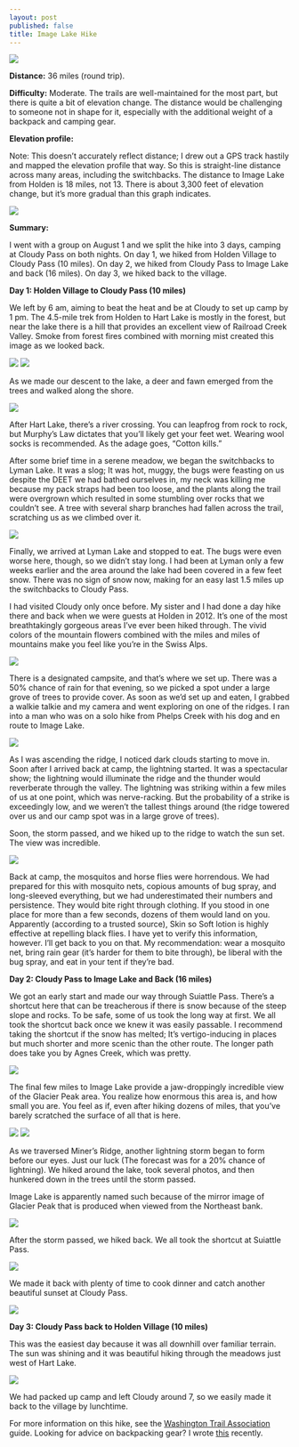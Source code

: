 ```yaml
---
layout: post
published: false
title: Image Lake Hike
---
```

![]({{site.cdn_path}}/2014/08/19/3.jpg)

**Distance:** 36 miles (round trip).

**Difficulty:** Moderate. The trails are well-maintained for the most part, but there is quite a bit of elevation change. The distance would be challenging to someone not in shape for it, especially with the additional weight of a backpack and camping gear.

**Elevation profile:**

Note: This doesn’t accurately reflect distance; I drew out a GPS track hastily and mapped the elevation profile that way. So this is straight-line distance across many areas, including the switchbacks. The distance to Image Lake from Holden is 18 miles, not 13. There is about 3,300 feet of elevation change, but it’s more gradual than this graph indicates.

![]({{site.cdn_path}}/2014/08/19/4.png)

**Summary:**

I went with a group on August 1 and we split the hike into 3 days, camping at Cloudy Pass on both nights. On day 1, we hiked from Holden Village to Cloudy Pass (10 miles). On day 2, we hiked from Cloudy Pass to Image Lake and back (16 miles). On day 3, we hiked back to the village.

**Day 1: Holden Village to Cloudy Pass (10 miles)**

We left by 6 am, aiming to beat the heat and be at Cloudy to set up camp by 1 pm. The 4.5-mile trek from Holden to Hart Lake is mostly in the forest, but near the lake there is a hill that provides an excellent view of Railroad Creek Valley. Smoke from forest fires combined with morning mist created this image as we looked back.

![]({{site.cdn_path}}/2014/08/19/5.jpg)
![]({{site.cdn_path}}/2014/08/19/6.jpg)

As we made our descent to the lake, a deer and fawn emerged from the trees and walked along the shore.

![]({{site.cdn_path}}/2014/08/19/7.jpg)

After Hart Lake, there’s a river crossing. You can leapfrog from rock to rock, but Murphy’s Law dictates that you’ll likely get your feet wet. Wearing wool socks is recommended. As the adage goes, “Cotton kills.”

After some brief time in a serene meadow, we began the switchbacks to Lyman Lake. It was a slog; It was hot, muggy, the bugs were feasting on us despite the DEET we had bathed ourselves in, my neck was killing me because my pack straps had been too loose, and the plants along the trail were overgrown which resulted in some stumbling over rocks that we couldn’t see. A tree with several sharp branches had fallen across the trail, scratching us as we climbed over it.

![]({{site.cdn_path}}/2014/08/19/8.jpg)

Finally, we arrived at Lyman Lake and stopped to eat.  The bugs were even worse here, though, so we didn’t stay long. I had been at Lyman only a few weeks earlier and the area around the lake had been covered in a few feet snow. There was no sign of snow now, making for an easy last 1.5 miles up the switchbacks to Cloudy Pass.

I had visited Cloudy only once before. My sister and I had done a day hike there and back when we were guests at Holden in 2012. It’s one of the most breathtakingly gorgeous areas I’ve ever been hiked through. The vivid colors of the mountain flowers combined with the miles and miles of mountains make you feel like you’re in the Swiss Alps.

![]({{site.cdn_path}}/2014/08/19/9.jpg)

There is a designated campsite, and that’s where we set up. There was a 50% chance of rain for that evening, so we picked a spot under a large grove of trees to provide cover. As soon as we’d set up and eaten, I grabbed a walkie talkie and my camera and went exploring on one of the ridges. I ran into a man who was on a solo hike from Phelps Creek with his dog and en route to Image Lake.

![]({{site.cdn_path}}/2014/08/19/10.jpg)

As I was ascending the ridge, I noticed dark clouds starting to move in. Soon after I arrived back at camp, the lightning started. It was a spectacular show; the lightning would illuminate the ridge and the thunder would reverberate through the valley. The lightning was striking within a few miles of us at one point, which was nerve-racking. But the probability of a strike is exceedingly low, and we weren’t the tallest things around (the ridge towered over us and our camp spot was in a large grove of trees).

Soon, the storm passed, and we hiked up to the ridge to watch the sun set. The view was incredible.

![]({{site.cdn_path}}/2014/08/19/11.jpg)

Back at camp, the mosquitos and horse flies were horrendous. We had prepared for this with mosquito nets, copious amounts of bug spray, and long-sleeved everything, but we had underestimated their numbers and persistence. They would bite right through clothing. If you stood in one place for more than a few seconds, dozens of them would land on you. Apparently (according to a trusted source), Skin so Soft lotion is highly effective at repelling black flies. I have yet to verify this information, however. I’ll get back to you on that. My recommendation: wear a mosquito net, bring rain gear (it’s harder for them to bite through), be liberal with the bug spray, and eat in your tent if they’re bad.

**Day 2: Cloudy Pass to Image Lake and Back (16 miles)**

We got an early start and made our way through Suiattle Pass. There’s a shortcut here that can be treacherous if there is snow because of the steep slope and rocks. To be safe, some of us took the long way at first. We all took the shortcut back once we knew it was easily passable. I recommend taking the shortcut if the snow has melted; It’s vertigo-inducing in places but much shorter and more scenic than the other route. The longer path does take you by Agnes Creek, which was pretty.

![]({{site.cdn_path}}/2014/08/19/12.jpg)

The final few miles to Image Lake provide a jaw-droppingly incredible view of the Glacier Peak area. You realize how enormous this area is, and how small you are. You feel as if, even after hiking dozens of miles, that you’ve barely scratched the surface of all that is here.

![]({{site.cdn_path}}/2014/08/19/13.jpg)
![]({{site.cdn_path}}/2014/08/19/14.jpg)

As we traversed Miner’s Ridge, another lightning storm began to form before our eyes. Just our luck (The forecast was for a 20% chance of lightning). We hiked around the lake, took several photos, and then hunkered down in the trees until the storm passed.

Image Lake is apparently named such because of the mirror image of Glacier Peak that is produced when viewed from the Northeast bank.

![]({{site.cdn_path}}/2014/08/19/15.jpg)

After the storm passed, we hiked back. We all took the shortcut at Suiattle Pass. 

![]({{site.cdn_path}}/2014/08/19/16.jpg)

We made it back with plenty of time to cook dinner and catch another beautiful sunset at Cloudy Pass.

![]({{site.cdn_path}}/2014/08/19/17.jpg)

**Day 3: Cloudy Pass back to Holden Village (10 miles)**

This was the easiest day because it was all downhill over familiar terrain. The sun was shining and it was beautiful hiking through the meadows just west of Hart Lake. 

![]({{site.cdn_path}}/2014/08/19/18.jpg)

We had packed up camp and left Cloudy around 7, so we easily made it back to the village by lunchtime.

For more information on this hike, see the [Washington Trail Association](http://www.wta.org/go-hiking/hikes/image-lake) guide. Looking for advice on backpacking gear? I wrote [this](http://www.david-merrick.com/2014/08/13/must-have-gear-for-the-outdoorsy-geek/) recently.
